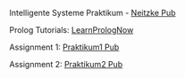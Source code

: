 Intelligente Systeme Praktikum - <a href="https://pub.informatik.haw-hamburg.de/srv/www/pub/prof/neitzke_michael/Intelligente%20Systeme/Praktikum/" target="_blank">Neitzke Pub</a>

Prolog Tutorials:
<a href="http://learnprolognow.org/lpnpage.php?pageid=online" target="_blank">LearnPrologNow</a>


Assignment 1:
<a href="https://pub.informatik.haw-hamburg.de/srv/www/pub/prof/neitzke_michael/Intelligente%20Systeme/Praktikum/Teil%201/" target="_blank">Praktikum1 Pub</a>

Assignment 2:
<a href="https://pub.informatik.haw-hamburg.de/srv/www/pub/prof/neitzke_michael/Intelligente%20Systeme/Praktikum/Teil%202/" target="_blank">Praktikum2 Pub</a>
